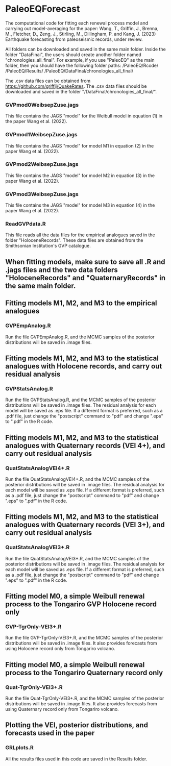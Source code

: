 # PaleoEQForecast

The computational code for fitting each renewal process model and carrying out model-averaging for the paper: Wang, T., Griffin, J., Brenna, M., Fletcher, D., Zeng, J., Stirling, M., Dillingham, P. and Kang, J. (2023) Earthquake forecasting from paleoseismic records, under review.

All folders can be downloaded and saved in the same main folder. Inside the folder "DataFinal", the users should create another folder named "chronologies_all_final". For example, if you use "PaleoEQ" as the main folder, then you should have the following folder paths:
/PaleoEQ/Rcode/
/PaleoEQ/Results/
/PaleoEQ/DataFinal/chronologies_all_final/

The .csv data files can be obtained from https://github.com/griffij/QuakeRates. The .csv data files should be downloaded and saved in the folder "/DataFinal/chronologies_all_final/".  




### GVPmod0WeibsepZuse.jags 
This file contains the JAGS "model" for the Weibull model in equation (1) in the paper Wang et al. (2022).

### GVPmod1WeibsepZuse.jags
This file contains the JAGS "model" for model M1 in equation (2) in the paper Wang et al. (2022).

### GVPmod2WeibsepZuse.jags
This file contains the JAGS "model" for model M2 in equation (3) in the paper Wang et al. (2022).

### GVPmod3WeibsepZuse.jags
This file contains the JAGS "model" for model M3 in equation (4) in the paper Wang et al. (2022).

### ReadGVPdata.R
This file reads all the data files for the empirical analogues saved in the folder "HoloceneRecords". These data files are obtained from the Smithsonian Institution's GVP catalogue.

##
## When fitting models, make sure to save all .R and .jags files and the two data folders "HoloceneRecords" and "QuaternaryRecords" in the same main folder.

## Fitting models M1, M2, and M3 to the empirical analogues 
### GVPEmpAnalog.R
Run the file GVPEmpAnalog.R, and the MCMC samples of the posterior distributions will be saved in .image files.

## Fitting models M1, M2, and M3 to the statistical analogues with Holocene records, and carry out residual analysis 
### GVPStatsAnalog.R
Run the file GVPStatsAnalog.R, and the MCMC samples of the posterior distributions will be saved in .image files. The residual analysis for each model will be saved as .eps file. If a different format is preferred, such as a .pdf file, just change the "postscript" command to "pdf" and change ".eps" to ".pdf" in the R code.

## Fitting models M1, M2, and M3 to the statistical analogues with Quaternary records (VEI 4+), and carry out residual analysis 
### QuatStatsAnalogVEI4+.R
Run the file QuatStatsAnalogVEI4+.R, and the MCMC samples of the posterior distributions will be saved in .image files. The residual analysis for each model will be saved as .eps file. If a different format is preferred, such as a .pdf file, just change the "postscript" command to "pdf" and change ".eps" to ".pdf" in the R code.

## Fitting models M1, M2, and M3 to the statistical analogues with Quaternary records (VEI 3+), and carry out residual analysis 
### QuatStatsAnalogVEI3+.R
Run the file QuatStatsAnalogVEI3+.R, and the MCMC samples of the posterior distributions will be saved in .image files. The residual analysis for each model will be saved as .eps file. If a different format is preferred, such as a .pdf file, just change the "postscript" command to "pdf" and change ".eps" to ".pdf" in the R code.

## Fitting model M0, a simple Weibull renewal process to the Tongariro GVP Holocene record only 
### GVP-TgrOnly-VEI3+.R
Run the file GVP-TgrOnly-VEI3+.R, and the MCMC samples of the posterior distributions will be saved in .image files. It also provides forecasts from using Holocene record only from Tongariro volcano.

## Fitting model M0, a simple Weibull renewal process to the Tongariro Quaternary record only 
### Quat-TgrOnly-VEI3+.R 
Run the file Quat-TgrOnly-VEI3+.R, and the MCMC samples of the posterior distributions will be saved in .image files. It also provides forecasts from using Quaternary record only from Tongariro volcano.


## Plotting the VEI, posterior distributions, and forecasts used in the paper 
### GRLplots.R
All the results files used in this code are saved in the Results folder.





